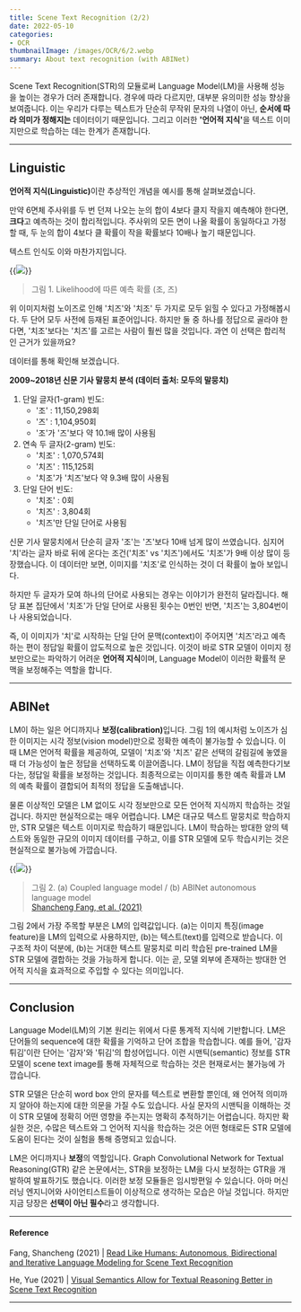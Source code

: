 ```yaml
---
title: Scene Text Recognition (2/2)
date: 2022-05-10
categories:
- OCR
thumbnailImage: /images/OCR/6/2.webp
summary: About text recognition (with ABINet)
---
```

Scene Text Recognition(STR)의 모듈로써 Language Model(LM)을 사용해 성능을 높이는 경우가 더러 존재합니다. 경우에 따라 다르지만, 대부분 유의미한 성능 향상을 보여줍니다. 이는 우리가 다루는 텍스트가 단순히 무작위 문자의 나열이 아닌, <strong>순서에 따라 의미가 정해지는</strong> 데이터이기 때문입니다. 그리고 이러한 <strong>'언어적 지식'</strong>을 텍스트 이미지만으로 학습하는 데는 한계가 존재합니다.

---
## Linguistic
<strong>언어적 지식(Linguistic)</strong>이란 추상적인 개념을 예시를 통해 살펴보겠습니다.

만약 6면체 주사위를 두 번 던져 나오는 눈의 합이 4보다 클지 작을지 예측해야 한다면, **크다**고 예측하는 것이 합리적입니다. 주사위의 모든 면이 나올 확률이 동일하다고 가정할 때, 두 눈의 합이 4보다 클 확률이 작을 확률보다 10배나 높기 때문입니다.

텍스트 인식도 이와 마찬가지입니다.

{{<image classes="center" src="/images/OCR/6/1.webp">}}
> 그림 1. Likelihood에 따른 예측 확률 (조, 즈)<br>

위 이미지처럼 노이즈로 인해 '치즈'와 '치조' 두 가지로 모두 읽힐 수 있다고 가정해봅시다. 두 단어 모두 사전에 등재된 표준어입니다. 하지만 둘 중 하나를 정답으로 골라야 한다면, '치조'보다는 '치즈'를 고르는 사람이 훨씬 많을 것입니다. 과연 이 선택은 합리적인 근거가 있을까요?

데이터를 통해 확인해 보겠습니다.

<strong>2009~2018년 신문 기사 말뭉치 분석 (데이터 출처: 모두의 말뭉치)</strong>
1. 단일 글자(1-gram) 빈도:
    - '조' : 11,150,298회
    - '즈' : 1,104,950회
    - '조'가 '즈'보다 약 10.1배 많이 사용됨
2. 연속 두 글자(2-gram) 빈도:
    - '치조' : 1,070,574회
    - '치즈' : 115,125회
    - '치조'가 '치즈'보다 약 9.3배 많이 사용됨
3. 단일 단어 빈도:
    - '치조' : 0회
    - '치즈' : 3,804회
    - '치즈'만 단일 단어로 사용됨

신문 기사 말뭉치에서 단순히 글자 '조'는 '즈'보다 10배 넘게 많이 쓰였습니다. 심지어 '치'라는 글자 바로 뒤에 온다는 조건('치조' vs '치즈')에서도 '치조'가 9배 이상 많이 등장했습니다. 이 데이터만 보면, 이미지를 '치조'로 인식하는 것이 더 확률이 높아 보입니다.

하지만 두 글자가 모여 하나의 단어로 사용되는 경우는 이야기가 완전히 달라집니다. 해당 표본 집단에서 '치조'가 단일 단어로 사용된 횟수는 0번인 반면, '치즈'는 3,804번이나 사용되었습니다.

즉, 이 이미지가 '치'로 시작하는 단일 단어 문맥(context)이 주어지면 '치즈'라고 예측하는 편이 정답일 확률이 압도적으로 높은 것입니다. 이것이 바로 STR 모델이 이미지 정보만으로는 파악하기 어려운 <strong>언어적 지식</strong>이며, Language Model이 이러한 확률적 문맥을 보정해주는 역할을 합니다.

---
## ABINet
LM이 하는 일은 어디까지나 <strong>보정(calibration)</strong>입니다. 그림 1의 예시처럼 노이즈가 심한 이미지는 시각 정보(vision model)만으로 정확한 예측이 불가능할 수 있습니다. 이때 LM은 언어적 확률을 제공하여, 모델이 '치조'와 '치즈' 같은 선택의 갈림길에 놓였을 때 더 가능성이 높은 정답을 선택하도록 이끌어줍니다. LM이 정답을 직접 예측한다기보다는, 정답일 확률을 보정하는 것입니다. 최종적으로는 이미지를 통한 예측 확률과 LM의 예측 확률이 결합되어 최적의 정답을 도출해냅니다.

물론 이상적인 모델은 LM 없이도 시각 정보만으로 모든 언어적 지식까지 학습하는 것일 겁니다. 하지만 현실적으로는 매우 어렵습니다. LM은 대규모 텍스트 말뭉치로 학습하지만, STR 모델은 텍스트 이미지로 학습하기 때문입니다. LM이 학습하는 방대한 양의 텍스트와 동일한 규모의 이미지 데이터를 구하고, 이를 STR 모델에 모두 학습시키는 것은 현실적으로 불가능에 가깝습니다.

{{<image classes="center" src="/images/OCR/6/2.webp">}}
> 그림 2. (a) Coupled language model / (b) ABINet autonomous language model<br>
[Shancheng Fang, et al. (2021)](https://arxiv.org/abs/2103.06495)

그림 2에서 가장 주목할 부분은 LM의 입력값입니다. (a)는 이미지 특징(image feature)을 LM의 입력으로 사용하지만, (b)는 텍스트(text)를 입력으로 받습니다. 이 구조적 차이 덕분에, (b)는 거대한 텍스트 말뭉치로 미리 학습된 pre-trained LM을 STR 모델에 결합하는 것을 가능하게 합니다. 이는 곧, 모델 외부에 존재하는 방대한 언어적 지식을 효과적으로 주입할 수 있다는 의미입니다.

---
## Conclusion
Language Model(LM)의 기본 원리는 위에서 다룬 통계적 지식에 기반합니다. LM은 단어들의 sequence에 대한 확률을 기억하고 단어 조합을 학습합니다. 예를 들어, '감자튀김'이란 단어는 '감자'와 '튀김'의 합성어입니다. 이런 시맨틱(semantic) 정보를 STR 모델이 scene text image를 통해 자체적으로 학습하는 것은 현재로서는 불가능에 가깝습니다.

STR 모델은 단순히 word box 안의 문자를 텍스트로 변환할 뿐인데, 왜 언어적 의미까지 알아야 하는지에 대한 의문을 가질 수도 있습니다. 사실 문자의 시맨틱을 이해하는 것이 STR 모델에 정확히 어떤 영향을 주는지는 명확히 추적하기는 어렵습니다. 하지만 확실한 것은, 수많은 텍스트와 그 언어적 지식을 학습하는 것은 어떤 형태로든 STR 모델에 도움이 된다는 것이 실험을 통해 증명되고 있습니다.

LM은 어디까지나 <strong>보정</strong>의 역할입니다. Graph Convolutional Network for Textual Reasoning(GTR) 같은 논문에서는, STR을 보정하는 LM을 다시 보정하는 GTR을 개발하여 발표하기도 했습니다. 이러한 보정 모듈들은 임시방편일 수 있습니다. 아마 머신 러닝 엔지니어와 사이언티스트들이 이상적으로 생각하는 모습은 아닐 것입니다. 하지만 지금 당장은 <strong>선택이 아닌 필수</strong>라고 생각합니다.

---
#### Reference
Fang, Shancheng (2021) | [Read Like Humans: Autonomous, Bidirectional and Iterative Language Modeling for Scene Text Recognition](https://arxiv.org/abs/2103.06495)

He, Yue (2021) | [Visual Semantics Allow for Textual Reasoning Better in Scene Text Recognition](https://arxiv.org/abs/2112.12916)

---